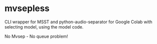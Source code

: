 # mvsepless
CLI wrapper for MSST and python-audio-separator for Google Colab with selecting model, using the model code.

No Mvsep - No queue problem!
